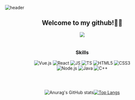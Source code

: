 ![header](https://capsule-render.vercel.app/api?type=waving&color=0:1E90FF,100:F08080&height=300&section=header&text=&fontSize=90)

<div align="center">
 <h2> Welcome to my github!🥳😎 </h2>
 <img src="https://user-images.githubusercontent.com/50475196/141212281-13b58a3a-0961-4042-a433-cd08b5b26a7b.gif">
<br/>
<br/>

 ### Skills
 ![Vue.js](https://img.shields.io/badge/Vue.js-4FC08D?style=flat-square&logo=Vue.js&logoColor=black)
 ![React](https://img.shields.io/badge/React-61DAFB?style=flat-square&logo=React&logoColor=black)
 ![JS](https://img.shields.io/badge/JavaScript-F7DF1E?style=flat-square&logo=JavaScript&logoColor=black)
 ![TS](https://img.shields.io/badge/TypeScript-3178C6?style=flat-square&logo=TypeScript&logoColor=white)
 ![HTML5](https://img.shields.io/badge/HTML-E34F26?style=flat-square&logo=HTML5&logoColor=white)
 ![CSS3](https://img.shields.io/badge/CSS-1572B6?style=flat-square&logo=CSS3&logoColor=white)
 <br/>
 ![Node.js](https://img.shields.io/badge/Node.js-339933?style=flat-square&logo=Node.js&logoColor=white)
 ![Java](https://img.shields.io/badge/Java-007396?style=flat-square&logo=Java&logoColor=white)
 ![C++](https://img.shields.io/badge/C++-00599C?style=flat-square&logo=cplusplus&logoColor=white)
 
 <br/>
 <br/>
 
 ![Anurag's GitHub stats](https://github-readme-stats.vercel.app/api?username=dearyeon&show_icons=true&theme=dracula)[![Top Langs](https://github-readme-stats.vercel.app/api/top-langs/?username=anuraghazra&layout=compact)](https://github.com/anuraghazra/github-readme-stats)

</div>
